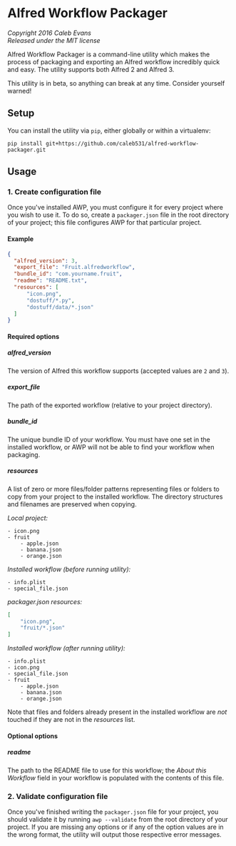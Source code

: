 # Alfred Workflow Packager

*Copyright 2016 Caleb Evans*  
*Released under the MIT license*

Alfred Workflow Packager is a command-line utility which makes the process of
packaging and exporting an Alfred workflow incredibly quick and easy. The
utility supports both Alfred 2 and Alfred 3.

This utility is in beta, so anything can break at any time. Consider yourself
warned!

## Setup

You can install the utility via `pip`, either globally or within a virtualenv:

```
pip install git+https://github.com/caleb531/alfred-workflow-packager.git
```

## Usage

### 1. Create configuration file

Once you've installed AWP, you must configure it for every project where you
wish to use it. To do so, create a `packager.json` file in the root directory of
your project; this file configures AWP for that particular project.

#### Example

```json
{
  "alfred_version": 3,
  "export_file": "Fruit.alfredworkflow",
  "bundle_id": "com.yourname.fruit",
  "readme": "README.txt",
  "resources": [
      "icon.png",
      "dostuff/*.py",
      "dostuff/data/*.json"
  ]
}
```

#### Required options

##### alfred_version

The version of Alfred this workflow supports (accepted values are `2` and `3`).

##### export_file

The path of the exported workflow (relative to your project directory).

##### bundle_id

The unique bundle ID of your workflow. You must have one set in the installed
workflow, or AWP will not be able to find your workflow when packaging.

##### resources

A list of zero or more files/folder patterns representing files or folders to
copy from your project to the installed workflow. The directory structures and
filenames are preserved when copying.

*Local project:*

```
- icon.png
- fruit
    - apple.json
    - banana.json
    - orange.json
```

*Installed workflow (before running utility):*

```
- info.plist
- special_file.json
```

*packager.json resources:*

```json
[
    "icon.png",
    "fruit/*.json"
]
```

*Installed workflow (after running utility):*

```
- info.plist
- icon.png
- special_file.json
- fruit
    - apple.json
    - banana.json
    - orange.json
```

Note that files and folders already present in the installed workflow are *not*
touched if they are not in the *resources* list.

#### Optional options

##### readme

The path to the README file to use for this workflow; the *About this Workflow*
field in your workflow is populated with the contents of this file.

### 2. Validate configuration file

Once you've finished writing the `packager.json` file for your project, you
should validate it by running `awp --validate` from the root directory of your
project. If you are missing any options or if any of the option values are in
the wrong format, the utility will output those respective error messages.
